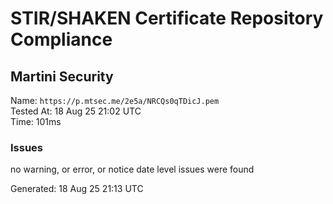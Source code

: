 # STIR/SHAKEN Certificate Repository Compliance

## Martini Security

Name: `https://p.mtsec.me/2e5a/NRCQs0qTDicJ.pem`\
Tested At: 18 Aug 25 21:02 UTC\
Time: 101ms

### Issues

no warning, or error, or notice date level issues were found

Generated: 18 Aug 25 21:13 UTC